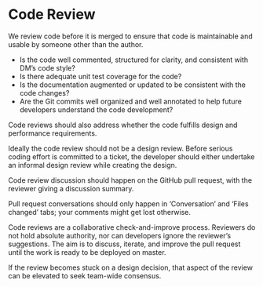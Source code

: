 # Code Review

We review code before it is merged to ensure that code is maintainable and usable by someone other than the author.

- Is the code well commented, structured for clarity, and consistent with DM’s code style?
- Is there adequate unit test coverage for the code?
- Is the documentation augmented or updated to be consistent with the code changes?
- Are the Git commits well organized and well annotated to help future developers understand the code development?

Code reviews should also address whether the code fulfills design and performance requirements.

Ideally the code review should not be a design review. Before serious coding effort is committed to a ticket, the developer should either undertake an informal design review while creating the design.

Code review discussion should happen on the GitHub pull request, with the reviewer giving a discussion summary.

Pull request conversations should only happen in ‘Conversation’ and ‘Files changed’ tabs; your comments might get lost otherwise.

Code reviews are a collaborative check-and-improve process. Reviewers do not hold absolute authority, nor can developers ignore the reviewer’s suggestions. The aim is to discuss, iterate, and improve the pull request until the work is ready to be deployed on master.

If the review becomes stuck on a design decision, that aspect of the review can be elevated to seek team-wide consensus.
